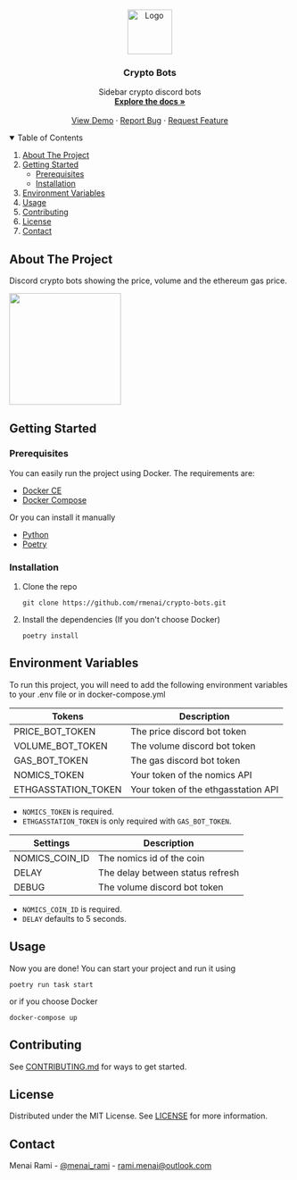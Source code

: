 <br />
<p align="center">
  <a href="https://github.com/rmenai/python-structure">
    <img src="https://icons.iconarchive.com/icons/cjdowner/cryptocurrency-flat/1024/Bitcoin-BTC-icon.png" alt="Logo" width="80" height="80">
  </a>

<h3 align="center">Crypto Bots</h3>

  <p align="center">
    Sidebar crypto discord bots
    <br />
    <a href="https://github.com/rmenai/crypto-bots/blob/main/README.md"><strong>Explore the docs »</strong></a>
    <br />
    <br />
    <a href="https://github.com/rmenai/crypto-bots">View Demo</a>
    ·
    <a href="https://github.com/rmenai/crypto-bots/issues/new?assignees=&labels=&template=bug_report.md&title=">Report Bug</a>
    ·
    <a href="https://github.com/rmenai/crypto-bots/issues/new?assignees=&labels=&template=feature_request.md&title=">Request Feature</a>
  </p>
</p>

<!-- TABLE OF CONTENTS -->
<details open="open">
  <summary>Table of Contents</summary>
  <ol>
    <li>
      <a href="#about-the-project">About The Project</a>
    </li>
    <li>
      <a href="#getting-started">Getting Started</a>
      <ul>
        <li><a href="#prerequisites">Prerequisites</a></li>
        <li><a href="#installation">Installation</a></li>
      </ul>
    </li>
    <li><a href="#environment-variables">Environment Variables</a></li>
    <li><a href="#usage">Usage</a></li>
    <li><a href="#contributing">Contributing</a></li>
    <li><a href="#license">License</a></li>
    <li><a href="#contact">Contact</a></li>
  </ol>
</details>



<!-- ABOUT THE PROJECT -->

## About The Project

Discord crypto bots showing the price, volume and the ethereum gas price.

<img src="https://i.imgur.com/qgF1VYQ.png" height="200">

<!-- GETTING STARTED -->

## Getting Started

### Prerequisites
You can easily run the project using Docker. The requirements are:
* [Docker CE](https://docs.docker.com/engine/install/)
* [Docker Compose](https://docs.docker.com/compose/)

Or you can install it manually

* [Python](https://www.python.org/downloads/)
* [Poetry](https://python-poetry.org/docs/)

### Installation
1. Clone the repo
   ```shell
   git clone https://github.com/rmenai/crypto-bots.git
   ```
2. Install the dependencies (If you don't choose Docker)
   ```shell
   poetry install
   ```

<!-- USAGE EXAMPLES -->


## Environment Variables

To run this project, you will need to add the following environment variables to your .env file or in docker-compose.yml


| Tokens              | Description                         |
|---------------------|-------------------------------------|
| PRICE_BOT_TOKEN     | The price discord bot token         |
| VOLUME_BOT_TOKEN    | The volume discord bot token        |
| GAS_BOT_TOKEN       | The gas discord bot token           |
| NOMICS_TOKEN        | Your token of the nomics API        |
| ETHGASSTATION_TOKEN | Your token of the ethgasstation API |

* `NOMICS_TOKEN` is required.
* `ETHGASSTATION_TOKEN` is only required with `GAS_BOT_TOKEN`.


| Settings       | Description                      |
|----------------|----------------------------------|
| NOMICS_COIN_ID | The nomics id of the coin        |
| DELAY          | The delay between status refresh |
| DEBUG          | The volume discord bot token     |

* `NOMICS_COIN_ID` is required.
* `DELAY` defaults to 5 seconds.

## Usage

Now you are done! You can start your project and run it using

```shell
poetry run task start
```

or if you choose Docker
```shell
docker-compose up
```

## Contributing

See [CONTRIBUTING.md](https://github.com/rmenai/python-structure/blob/main/CONTRIBUTING.md) for ways to get started.

<!-- LICENSE -->

## License

Distributed under the MIT License. See [LICENSE](https://github.com/rmenai/python-structure/blob/main/LICENSE) for more
information.



<!-- CONTACT -->

## Contact

Menai Rami - [@menai_rami](https://twitter.com/menai_rami) - rami.menai@outlook.com
